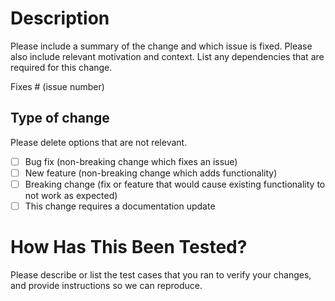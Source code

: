 # Description

Please include a summary of the change and which issue is fixed. Please also include relevant motivation and context. List any dependencies that are required for this change.

Fixes # (issue number)

## Type of change

Please delete options that are not relevant.

- [ ] Bug fix (non-breaking change which fixes an issue)
- [ ] New feature (non-breaking change which adds functionality)
- [ ] Breaking change (fix or feature that would cause existing functionality to not work as expected)
- [ ] This change requires a documentation update

# How Has This Been Tested?

Please describe or list the test cases that you ran to verify your changes, and provide instructions so we can reproduce. 

